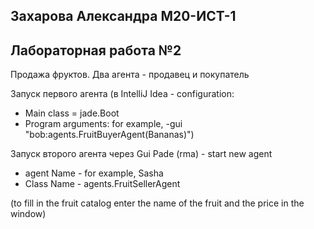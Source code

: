 ## Захарова Александра М20-ИСТ-1 
## Лабораторная работа №2

Продажа фруктов. Два агента - продавец и покупатель

Запуск первого агента (в IntelliJ Idea - configuration:
- Main class = jade.Boot
- Program arguments: for example, -gui "bob:agents.FruitBuyerAgent(Bananas)")

Запуск второго агента через Gui Pade (rma) - start new agent
- agent Name - for example, Sasha
- Class Name - agents.FruitSellerAgent

(to fill in the fruit catalog enter the name of the fruit and the price in the window)
